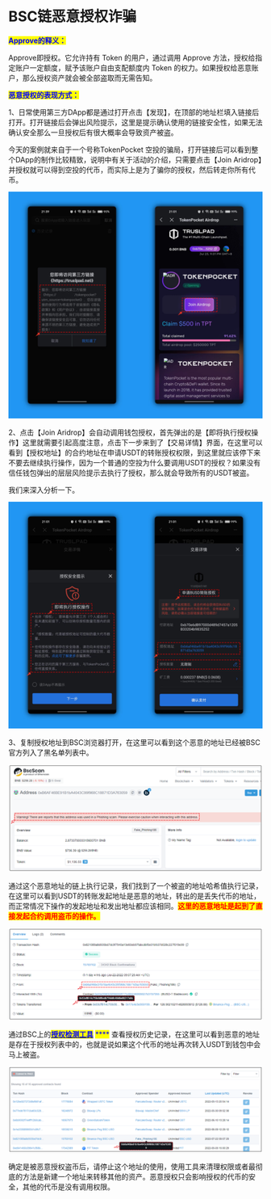 # BSC链恶意授权诈骗

<mark style="color:blue;">**Approve的释义：**</mark>

&#x20;Approve即授权。它允许持有 Token 的用户，通过调用 Approve 方法，授权给指定账户一定额度，赋予该账户自由支配额度内 Token 的权力。如果授权给恶意账户，那么授权资产就会被全部盗取而无需告知。



<mark style="color:blue;">**恶意授权的表现方式：**</mark>

1、日常使用第三方DApp都是通过打开点击【发现】，在顶部的地址栏填入链接后打开。打开链接后会弹出风险提示，这里是提示确认使用的链接安全性，如果无法确认安全那么一旦授权后有很大概率会导致资产被盗。

今天的案例就来自于一个号称TokenPocket 空投的骗局，打开链接后可以看到整个DApp的制作比较精致，说明中有关于活动的介绍，只需要点击【Join Aridrop】并授权就可以得到空投的代币，而实际上是为了骗你的授权，然后转走你所有代币。

![](../../.gitbook/assets/0.png)

2、点击【Join Aridrop】会自动调用钱包授权，首先弹出的是【即将执行授权操作】这里就需要引起高度注意，点击下一步来到了【交易详情】界面，在这里可以看到【授权地址】的合约地址在申请USDT的转账授权权限，到这里就应该停下来不要去继续执行操作，因为一个普通的空投为什么要调用USDT的授权？如果没有信任钱包弹出的层层风险提示去执行了授权，那么就会导致所有的USDT被盗。

我们来深入分析一下。

![](<../../.gitbook/assets/2 (28).png>)

3、复制授权地址到BSC浏览器打开，在这里可以看到这个恶意的地址已经被BSC官方列入了黑名单列表中。

![](<../../.gitbook/assets/3 (16).png>)

通过这个恶意地址的链上执行记录，我们找到了一个被盗的地址哈希值执行记录，在这里可以看到USDT的转账发起地址是恶意的地址，转出的是丢失代币的地址，而正常情况下操作的发起地址和发出地址都应该相同。<mark style="color:red;">**这里的恶意地址是起到了直接发起合约调用盗币的操作。**</mark>

![](<../../.gitbook/assets/4 (17).png>)

通过BSC上的[<mark style="color:blue;">**授权检测工具**</mark>](https://bscscan.com/tokenapprovalchecker) <mark style="color:blue;">****</mark> 查看授权历史记录，在这里可以看到恶意的地址是存在于授权列表中的，也就是说如果这个代币的地址再次转入USDT到钱包中会马上被盗。

![](<../../.gitbook/assets/5 (7).png>)

确定是被恶意授权盗币后，请停止这个地址的使用，使用工具来清理权限或者最彻底的方法是新建一个地址来转移其他的资产。恶意授权只会影响授权的代币的安全，其他的代币是没有调用权限。
